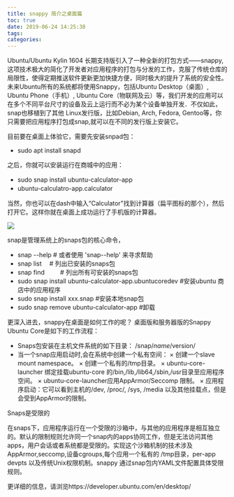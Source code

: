 ```yaml
---
title: snappy 简介之桌面篇
toc: true
date: 2019-06-24 14:25:38
tags:
categories:
---
```


Ubuntu/Ubuntu Kylin 1604 长期支持版引入了一种全新的打包方式——snappy, 这项技术极大的简化了开发者对应用程序的打包与分发的工作，克服了传统仓库的局限性，使得定期推送软件更新更加快捷方便，同时极大的提升了系统的安全性。 未来Ubuntu所有的系统都将使用Snappy，包括Ubuntu Desktop（桌面）, Ubuntu Phone（手机）, Ubuntu Core（物联网及云）等，我们开发的应用可以在多个不同平台尺寸的设备及云上运行而不必为某个设备单独开发．不仅如此，snap也移植到了其他 Linux发行版，比如Debian, Arch, Fedora, Gentoo等，你只需要把应用程序打包成snap,就可以在不同的发行版上安装它。

目前要在桌面上体验它，需要先安装snpad包：
 * sudo apt install snapd
  
之后，你就可以安装运行在商城中的应用：　　
 * sudo snap install ubuntu-calculator-app　　
 * ubuntu-calculatro-app.calculator　
　

当然，你也可以在dash中输入“Calculator"找到计算器（扁平图标的那个），然后打开它。这样你就在桌面上成功运行了手机版的计算器。

![](http://www.ubuntukylin.com/upload/201606/1466755449408310.jpg)

snap是管理系统上的snaps包的核心命令，　
 * snap --help      # 或者使用 'snap--help' 来寻求帮助
 * snap list       　# 列出已安装的snaps包
 * snap find    　　  # 列出所有可安装的snaps包
 * sudo snap install ubuntu-calculator-app.ubuntucoredev     #安装ubuntu 商店中的应用程序
 * sudo snap install xxx.snap     #安装本地snap包
 * sudo snap remove ubuntu-calculator-app     #卸载

更深入进去，snappy在桌面是如何工作的呢？
桌面版和服务器版的Snappy Ubuntu Core是如下的工作流程：
* Snaps包安装在主机文件系统的如下目录：
  /snap/$name/$version/
* 当一个snap应用启动时,会在系统中创建一个私有空间：
  × 创建一个slave mount namespace。
  × 创建一个私有的/tmp目录。
  × ubuntu-core-launcher 绑定挂载ubuntu-core 的/bin,/lib,/lib64,/sbin,/usr目录至应用程序空间。
  × ubuntu-core-launcher应用AppArmor/Seccomp 限制。
  × 应用程序启动：它可以看到主机的/dev, /proc/, /sys, /media 以及其他挂载点，但是会受到AppArmor的限制。

Snaps是受限的

在snaps下，应用程序运行在一个受限的沙箱中，与其他的应用程序是相互独立的。默认的限制规则允许同一个snap内的apps协同工作，但是无法访问其他apps，用户会话或者系统都是受限的。实现这个沙箱机制的技术涉及AppArmor,seccomp,设备cgroups,每个应用一个私有的 /tmp目录，per-app devpts 以及传统Unix权限机制。snappy 通过snap包内YAML文件配置具体受限规则。

更详细的信息，请浏览https://developer.ubuntu.com/en/desktop/
